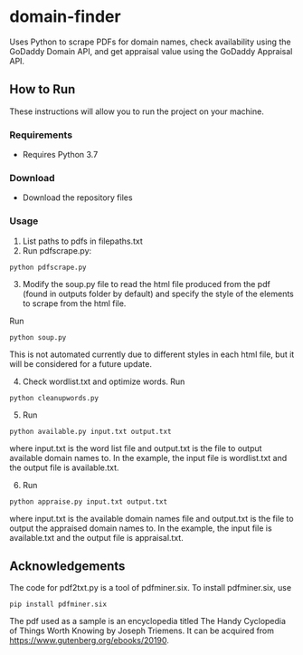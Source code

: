 # domain-finder
Uses Python to scrape PDFs for domain names, check availability using the GoDaddy Domain API, and get appraisal value using the GoDaddy Appraisal API.

## How to Run
These instructions will allow you to run the project on your machine.

### Requirements
* Requires Python 3.7

### Download
* Download the repository files

### Usage
1. List paths to pdfs in filepaths.txt
2. Run pdfscrape.py:
```
python pdfscrape.py
```
3. Modify the soup.py file to read the html file produced from the pdf (found in outputs folder by default) and specify the style of the elements to scrape from the html file.

Run 
```
python soup.py
```
This is not automated currently due to different styles in each html file, but it will be considered for a future update.

4. Check wordlist.txt and optimize words. 
Run 
```
python cleanupwords.py
```
5. Run 
```
python available.py input.txt output.txt
```
where input.txt is the word list file and output.txt is the file to output available domain names to. In the example, the input file is wordlist.txt and the output file is available.txt.

6. Run 
```
python appraise.py input.txt output.txt
```
where input.txt is the available domain names file and output.txt is the file to output the appraised domain names to. In the example, the input file is available.txt and the output file is appraisal.txt.

## Acknowledgements 
The code for pdf2txt.py is a tool of pdfminer.six. To install pdfminer.six, use 
```
pip install pdfminer.six
```

The pdf used as a sample is an encyclopedia titled The Handy Cyclopedia of Things Worth Knowing by Joseph Triemens. It can be acquired from https://www.gutenberg.org/ebooks/20190.

